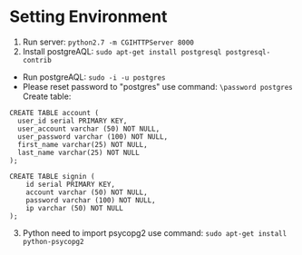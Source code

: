 # Setting Environment

1. Run server: ```python2.7 -m CGIHTTPServer 8000```
2. Install postgreAQL: ```sudo apt-get install postgresql postgresql-contrib```
  - Run postgreAQL: ```sudo -i -u postgres```
  - Please reset password to "postgres" use command: ```\password postgres```
  Create table: 
  ```
  CREATE TABLE account (
    user_id serial PRIMARY KEY,
    user_account varchar (50) NOT NULL,
    user_password varchar (100) NOT NULL,
    first_name varchar(25) NOT NULL,
    last_name varchar(25) NOT NULL
  );
  ```
  ```
  CREATE TABLE signin (
      id serial PRIMARY KEY,
      account varchar (50) NOT NULL,
      password varchar (100) NOT NULL,
      ip varchar (50) NOT NULL
  );
  ```
3. Python need to import psycopg2 use command: ```sudo apt-get install python-psycopg2```
